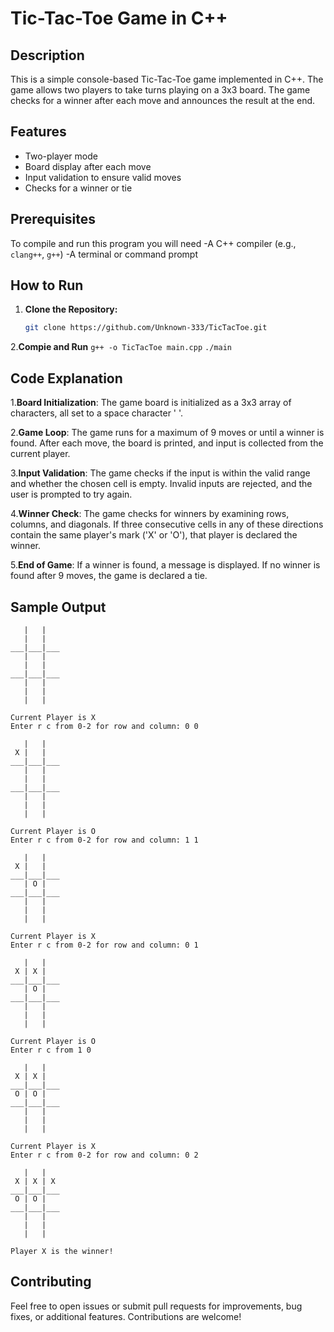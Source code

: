 # Tic-Tac-Toe Game in C++

## Description

This is a simple console-based Tic-Tac-Toe game implemented in C++. The game allows two players to take turns playing on a 3x3 board. The game checks for a winner after each move and announces the result at the end.

## Features

- Two-player mode
- Board display after each move
- Input validation to ensure valid moves
- Checks for a winner or tie

## Prerequisites
   To compile and run this program you will need
      -A C++ compiler (e.g., ``clang++``, ``g++``)
      -A terminal or command prompt

## How to Run

1. **Clone the Repository:**

   ```bash
   git clone https://github.com/Unknown-333/TicTacToe.git

2.**Compie and Run**
   ``g++ -o TicTacToe main.cpp`` ``./main``

## Code Explanation

1.**Board Initialization**: The game board is initialized as a 3x3 array of characters, all set to a space character ' '.

2.**Game Loop**: The game runs for a maximum of 9 moves or until a winner is found. After each move, the board is printed, and input is collected from the current player.

3.**Input Validation**: The game checks if the input is within the valid range and whether the chosen cell is empty. Invalid inputs are rejected, and the user is prompted to try again.

4.**Winner Check**: The game checks for winners by examining rows, columns, and diagonals. If three consecutive cells in any of these directions contain the same player's mark ('X' or 'O'), that player is declared the winner.

5.**End of Game**: If a winner is found, a message is displayed. If no winner is found after 9 moves, the game is declared a tie.

## Sample Output

```
   |   |   
   |   |   
___|___|___
   |   |   
   |   |   
___|___|___
   |   |   
   |   |   
   |   |   

Current Player is X
Enter r c from 0-2 for row and column: 0 0

   |   |   
 X |   |   
___|___|___
   |   |   
   |   |   
___|___|___
   |   |   
   |   |   
   |   |   

Current Player is O
Enter r c from 0-2 for row and column: 1 1

   |   |   
 X |   |   
___|___|___
   | O |   
___|___|___
   |   |   
   |   |   
   |   |   

Current Player is X
Enter r c from 0-2 for row and column: 0 1

   |   |   
 X | X |   
___|___|___
   | O |   
___|___|___
   |   |   
   |   |   
   |   |   

Current Player is O
Enter r c from 1 0

   |   |   
 X | X |   
___|___|___
 O | O |   
___|___|___
   |   |   
   |   |   
   |   |   

Current Player is X
Enter r c from 0-2 for row and column: 0 2

   |   |   
 X | X | X 
___|___|___
 O | O |   
___|___|___
   |   |   
   |   |   
   |   |   

Player X is the winner!
```

## Contributing
   Feel free to open issues or submit pull requests for improvements, bug fixes, or additional features. Contributions are welcome!

